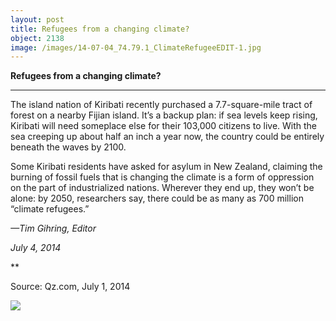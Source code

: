 ```yaml
---
layout: post
title: Refugees from a changing climate?
object: 2138
image: /images/14-07-04_74.79.1_ClimateRefugeeEDIT-1.jpg
---
```

**Refugees from a changing climate?**

****

The island nation of Kiribati recently purchased a 7.7-square-mile tract of forest on a nearby Fijian island. It’s a backup plan: if sea levels keep rising, Kiribati will need someplace else for their 103,000 citizens to live. With the sea creeping up about half an inch a year now, the country could be entirely beneath the waves by 2100. 

Some Kiribati residents have asked for asylum in New Zealand, claiming the burning of fossil fuels that is changing the climate is a form of oppression on the part of industrialized nations. Wherever they end up, they won’t be alone: by 2050, researchers say, there could be as many as 700 million “climate refugees.”

*—Tim Gihring, Editor*

*July 4, 2014*

**

Source: Qz.com, July 1, 2014

![]({{siteurl.base}}/images/14-07-04_74.79.1_ClimateRefugeeEDIT-1.jpg)
